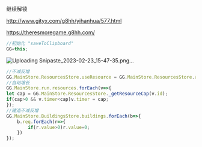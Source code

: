 继续解锁

http://www.gityx.com/g8hh/yihanhua/577.html

https://theresmoregame.g8hh.com/

```js
//初始化 "saveToClipboard"
GG=this;
```
![Uploading Snipaste_2023-02-23_15-47-35.png…]()


```js
//不减反增
GG.MainStore.ResourcesStore.useResource = GG.MainStore.ResourcesStore.addResource;
//自动增长
GG.MainStore.run.resources.forEach(v=>{
let cap = GG.MainStore.ResourcesStore._getResourceCap(v.id);
if(cap>0 && v.timer<cap)v.timer = cap;
});
//建造不减反增
GG.MainStore.BuildingsStore.buildings.forEach(b=>{
    b.req.forEach(r=>{
        if(r.value>0)r.value=0;
    })
});
```
